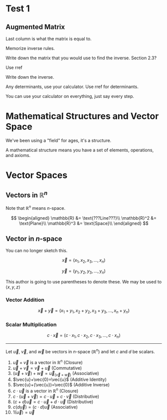 # Test 1

## Augmented Matrix

Last column is what the matrix is equal to.

Memorize inverse rules.

Write down the matrix that you would use to find the inverse. Section
2.3?

Use rref

Write down the inverse.

Any determinants, use your calculator. Use rref for determinants.

You can use your calculator on everything, just say every step.

# Mathematical Structures and Vector Space

We've been using a "field" for ages, it's a structure.

A mathematical structure means you have a set of elements, operations,
and axioms.

# Vector Spaces

## Vectors in $\mathbb{R}^n$

Note that $\mathbb{R}^n$ means $n$-space.

$$
\begin{aligned}
    \mathbb{R} &= \text{???Line???}\\
    \mathbb{R}^2 &= \text{Plane}\\
    \mathbb{R}^3 &= \text{Space}\\
\end{aligned}
$$

## Vector in $n$-space

You can no longer sketch this.

$$
\vec{x} = \left( x_1, x_2, x_3, \dots, x_n \right)
$$

$$
\vec{y} = \left( y_1, y_2, y_3, \dots, y_n \right)
$$

This author is going to use parentheses to denote these. We may be used
to $\left< x, y, z \right>$

### Vector Addition

$$
\vec{x} + \vec{y} = \left( x_1 +y_1, x_2 + y_2, x_3 + y_3, \dots, x_n + y_n \right)
$$

### Scalar Multiplication

$$
c \cdot \vec{x} = \left( c\cdot x_1, c\cdot x_2, c\cdot x_3, \dots, c\cdot x_n \right)
$$

------------------------------------------------------------------------

Let $\vec{u}$, $\vec{v}$, and $\vec{w}$ be vectors in $n$-space
($\mathbb{R}^n$) and let $c$ and $d$ be scalars.

1.  $\vec{u}+\vec{v}$ is a vector in $\mathbb{R}^n$ (Closure)
2.  $\vec{u}+\vec{v}=\vec{v}+\vec{u}$ (Commutative)
3.  $(\vec{u}+\vec{v})+\vec{w}=\vec{u}_(\vec{v}+\vec{w})$ (Associative)
4.  $\vec{u}+\vec{0}=\vec{u}$ (Additive Identity)
5.  $\vec{u}+(\vec{u})=\vec{0}$ (Additive Inverse)
6.  $c \cdot \vec{u}$ is a vector in $\mathbb{R}^n$ (Closure)
7.  $c \cdot (\vec{u}+\vec{v})=c\cdot \vec{u}+c\cdot \vec{v}$
    (Distributive)
8.  $(c+d)\vec{u} = c\cdot \vec{u}+d\cdot \vec{u}$ (Distributive)
9.  $c (d \vec{u})=(c\cdot d)\vec{u}$ (Associative)
10. $1(\vec{u})=\vec{u}$
